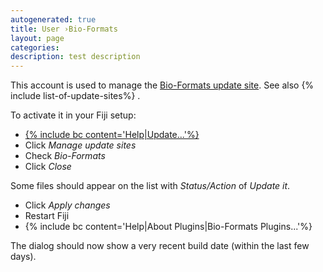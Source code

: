 ```yaml
---
autogenerated: true
title: User ›Bio-Formats
layout: page
categories: 
description: test description
---
```


This account is used to manage the [Bio-Formats update site](http://sites.imagej.net/Bio-Formats/). See also {% include list-of-update-sites%}
.

To activate it in your Fiji setup:

-   [{% include bc content='Help|Update...'%}](/update-sites)
-   Click *Manage update sites*
-   Check *Bio-Formats*
-   Click *Close*

Some files should appear on the list with *Status/Action* of *Update it*.

-   Click *Apply changes*
-   Restart Fiji
-   {% include bc content='Help|About Plugins|Bio-Formats Plugins...'%}

The dialog should now show a very recent build date (within the last few days).
